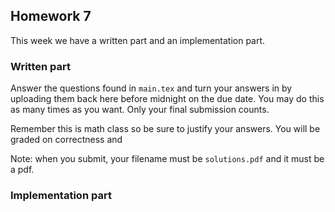 ## Homework 7

This week we have a written part and an implementation part. 

### Written part 

Answer the questions found in `main.tex` and turn your answers in by uploading them 
back here before midnight on the due date. You may do this as many times as 
you want. Only your final submission counts.

Remember this is math class so be sure to justify your answers. You will be 
graded on correctness and 

Note: when you submit, your filename must be `solutions.pdf` and it must be a pdf. 

### Implementation part 

